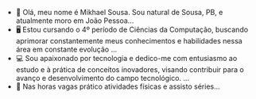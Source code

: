 - 👋 Olá, meu nome é Mikhael Sousa. Sou natural de Sousa, PB, e atualmente moro em João Pessoa...
- 🖥️ Estou cursando o 4º período de Ciências da Computação, buscando aprimorar constantemente meus conhecimentos e habilidades nessa área em constante evolução ...
- 💻 Sou apaixonado por tecnologia e dedico-me com entusiasmo ao estudo e à prática de conceitos inovadores, visando contribuir para o avanço e desenvolvimento do campo tecnológico. ...
- 💪 Nas horas vagas prático atividades físicas e assisto séries...

<!---
Mikhael29/Mikhael29 is a ✨ special ✨ repository because its `README.md` (this file) appears on your GitHub profile.
You can click the Preview link to take a look at your changes.
--->
